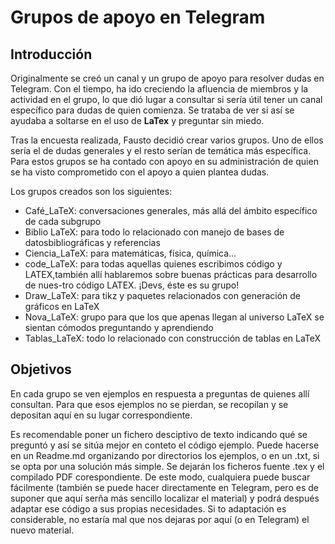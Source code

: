 # Grupos de apoyo en Telegram

## Introducción

Originalmente se creó un canal y un grupo de apoyo para resolver dudas en Telegram. Con el tiempo, ha ido creciendo la afluencia de miembros y la actividad en el grupo, lo que dió lugar a consultar si sería útil tener un canal específico para dudas de quien comienza. Se trataba de ver si así se ayudaba a soltarse en el uso de **LaTex** y preguntar sin miedo.

Tras la encuesta realizada, Fausto decidió crear varios grupos. Uno de ellos sería el de dudas generales y el resto serían de temática más específica. Para estos grupos se ha contado con apoyo en su administración de quien se ha visto comprometido con el apoyo a quien plantea dudas.

Los grupos creados son los siguientes:

- Café_LaTeX:  conversaciones generales, más allá del ámbito específico de cada subgrupo
- Biblio LaTeX: para todo lo relacionado con manejo de bases de datosbibliográficas y referencias
- Ciencia_LaTeX: para matemáticas, física, química...
- code_LaTeX: para todas aquellas quienes escribimos código y LATEX,también allí hablaremos sobre buenas prácticas para desarrollo de nues-tro código LATEX. ¡Devs, éste es su grupo!
- Draw_LaTeX: para tikz y paquetes relacionados con generación de gráficos en LaTeX
- Nova_LaTeX: grupo para que los que apenas llegan al universo LaTeX se sientan cómodos preguntando y aprendiendo
- Tablas_LaTeX: todo lo relacionado con construcción de tablas en LaTeX


## Objetivos

En cada grupo se ven ejemplos en respuesta a preguntas de quienes allí consultan. Para que esos ejemplos no se pierdan, se recopilan y se depositan aquí en su lugar correspondiente.

Es recomendable poner un fichero desciptivo de texto indicando qué se preguntó y así se sitúa mejor en conteto el código ejemplo. Puede hacerse en un Readme.md organizando por directorios los ejemplos, o en un .txt, si se opta por una solución más simple. Se dejarán los ficheros fuente .tex y el compilado PDF corespondiente. De este modo, cualquiera puede buscar fácilmente (también se puede hacer directamente en Telegram, pero es de suponer que aquí serña más sencillo localizar el material) y podrá después adaptar ese código a sus propias necesidades. Si to adaptación es considerable, no estaría mal que nos dejaras por aquí (o en Telegram) el nuevo material.
